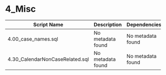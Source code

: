 # 4_Misc

| Script Name | Description | Dependencies |
|-------------|-------------|-------------|
| 4.00_case_names.sql | No metadata found | No metadata found |
| 4.30_CalendarNonCaseRelated.sql | No metadata found | No metadata found |
